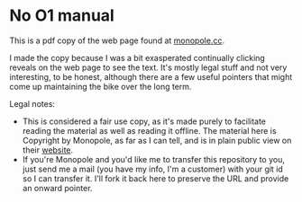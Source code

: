 # No O1 manual

This is a pdf copy of the web page found at
[monopole.cc](https://monopole.cc/en/product/manual).

I made the copy because I was a bit exasperated continually clicking
reveals on the web page to see the text.  It's mostly legal stuff and
not very interesting, to be honest, although there are a few useful
pointers that might come up maintaining the bike over the long term.

Legal notes:
* This is considered a fair use copy, as it's made purely to facilitate reading the material as well as reading it offline.  The material here is Copyright by Monopole, as far as I can tell, and is in plain public view on their [website](https://monopole.cc/en/product/manual).
* If you're Monopole and you'd like me to transfer this repository to you, just send me a mail (you have my info, I'm a customer) with your git id so I can transfer it.  I'll fork it back here to preserve the URL and provide an onward pointer.
